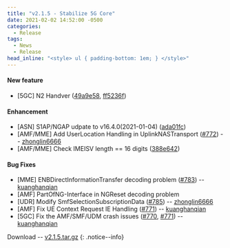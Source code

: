 ```yaml
---
title: "v2.1.5 - Stabilize 5G Core"
date: 2021-02-02 14:52:00 -0500
categories:
  - Release
tags:
  - News
  - Release
head_inline: "<style> ul { padding-bottom: 1em; } </style>"
---
```


#### New feature
- [5GC] N2 Handver ([49a9e58](https://github.com/open5gs/open5gs/commit/49a9e58efe3f6ecd482c3b77b98cd0841688b647), [ff5236f](https://github.com/open5gs/open5gs/commit/ff5236f3e01ee6984bc78eaacc7d84e08c321266))

#### Enhancement
- [ASN] S1AP/NGAP udpate to v16.4.0(2021-01-04) ([ada01fc](https://github.com/open5gs/open5gs/commit/ada01fca8ffaea029d2ae04e6bc1bb499ab37894))
- [AMF/MME] Add UserLocation Handling in UplinkNASTransport ([#772](https://github.com/open5gs/open5gs/pull/772)) -- [zhonglin6666](https://github.com/zhonglin6666)
- [AMF/MME] Check IMEISV length == 16 digits ([388e642](https://github.com/open5gs/open5gs/commit/388e64213fcebc257eb7bd0223105c3055c56252))

#### Bug Fixes
- [MME] ENBDirectInformationTransfer decoding problem ([#783](https://github.com/open5gs/open5gs/issues/783)) -- [kuanghanqian](https://github.com/kuanghanqian)
- [AMF] PartOfNG-Interface in NGReset decoding problem
- [UDR] Modify SmfSelectionSubscriptionData ([#785](https://github.com/open5gs/open5gs/pull/785)) -- [zhonglin6666](https://github.com/zhonglin6666)
- [AMF] Fix UE Context Request IE Handling ([#771](https://github.com/open5gs/open5gs/issues/771)) -- [kuanghanqian](https://github.com/kuanghanqian)
- [5GC] Fix the AMF/SMF/UDM crash issues ([#770](https://github.com/open5gs/open5gs/issues/770), [#771](https://github.com/open5gs/open5gs/issues/771)) -- [kuanghanqian](https://github.com/kuanghanqian)

Download -- [v2.1.5.tar.gz](https://github.com/open5gs/open5gs/archive/v2.1.5.tar.gz)
{: .notice--info}
